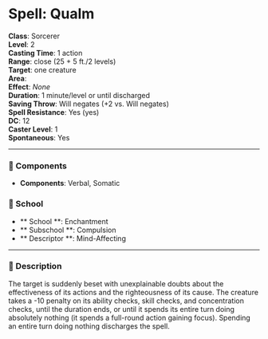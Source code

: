 
# Spell: Qualm
**Class**: Sorcerer  
**Level**: 2  
**Casting Time**: 1 action  
**Range**: close (25 + 5 ft./2 levels)  
**Target**: one creature  
**Area**:   
**Effect**: _None_  
**Duration**: 1 minute/level or until discharged  
**Saving Throw**: Will negates (+2 vs. Will negates)  
**Spell Resistance**: Yes (yes)  
**DC**: 12  
**Caster Level**: 1  
**Spontaneous**: Yes

---

### 🔮 Components
- **Components**: Verbal, Somatic

### 🏫 School
- ** School **: Enchantment
- ** Subschool **: Compulsion
- ** Descriptor **: Mind-Affecting
---

### 📜 Description
The target is suddenly beset with unexplainable doubts about the effectiveness of its actions and the righteousness of its cause. The creature takes a -10 penalty on its ability checks, skill checks, and concentration checks, until the duration ends, or until it spends its entire turn doing absolutely nothing (it spends a full-round action gaining focus). Spending an entire turn doing nothing discharges the spell.
